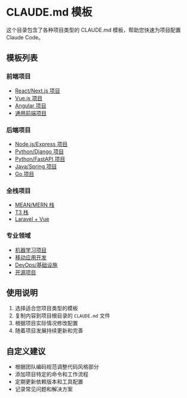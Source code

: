 # CLAUDE.md 模板

这个目录包含了各种项目类型的 CLAUDE.md 模板，帮助您快速为项目配置 Claude Code。

## 模板列表

### 前端项目
- [React/Next.js 项目](./frontend/react-nextjs.md)
- [Vue.js 项目](./frontend/vue.md)
- [Angular 项目](./frontend/angular.md)
- [通用前端项目](./frontend/general.md)

### 后端项目
- [Node.js/Express 项目](./backend/nodejs-express.md)
- [Python/Django 项目](./backend/python-django.md)
- [Python/FastAPI 项目](./backend/python-fastapi.md)
- [Java/Spring 项目](./backend/java-spring.md)
- [Go 项目](./backend/go.md)

### 全栈项目
- [MEAN/MERN 栈](./fullstack/mean-mern.md)
- [T3 栈](./fullstack/t3-stack.md)
- [Laravel + Vue](./fullstack/laravel-vue.md)

### 专业领域
- [机器学习项目](./specialized/machine-learning.md)
- [移动应用开发](./specialized/mobile-app.md)
- [DevOps/基础设施](./specialized/devops.md)
- [开源项目](./specialized/opensource.md)

## 使用说明

1. 选择适合您项目类型的模板
2. 复制内容到项目根目录的 `CLAUDE.md` 文件
3. 根据项目实际情况修改配置
4. 随着项目发展持续更新和完善

## 自定义建议

- 根据团队编码规范调整代码风格部分
- 添加项目特定的命令和工作流程
- 定期更新依赖版本和工具配置
- 记录常见问题和解决方案